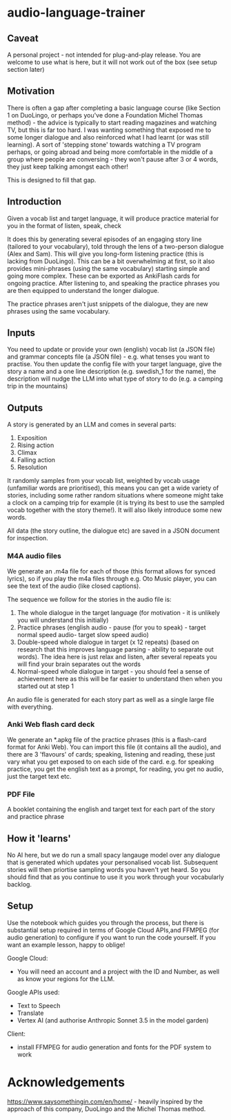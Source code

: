 # audio-language-trainer

## Caveat
A personal project - not intended for plug-and-play release. You are welcome to use what is here, but it will not work out of the box (see setup section later)

## Motivation
There is often a gap after completing a basic language course (like Section 1 on DuoLingo, or perhaps you've done a Foundation Michel Thomas method) - the advice is typically to start reading magazines and watching TV, but this is far too hard. I was wanting something that exposed me to some longer dialogue and also reinforced what I had learnt (or was still learning). A sort of 'stepping stone' towards watching a TV program perhaps, or going abroad and being more comfortable in the middle of a group where people are conversing - they won't pause after 3 or 4 words, they just keep talking amongst each other!

This is designed to fill that gap.

## Introduction

Given a vocab list and target language, it will produce practice material for you in the format of listen, speak, check

It does this by generating several episodes of an engaging story line (tailored to your vocabulary), told through the lens of a two-person dialogue (Alex and Sam).
This will give you long-form listening practice (this is lacking from DuoLingo). This can be a bit overwhelming at first, so it also provides mini-phrases (using the same vocabulary) starting simple and going more complex. These can be exported as AnkiFlash cards for ongoing practice. After listening to, and speaking the practice phrases you are then equipped to understand the longer dialogue.

The practice phrases aren't just snippets of the dialogue, they are new phrases using the same vocabulary.

## Inputs
You need to update or provide your own (english) vocab list (a JSON file) and grammar concepts file (a JSON file) - e.g. what tenses you want to practise. 
You then update the config file with your target language, give the story a name and a one line description (e.g. swedish_1 for the name),  the description will nudge the LLM into what type of story to do (e.g. a camping trip in the mountains)

## Outputs
A story is generated by an LLM and comes in several parts:
1. Exposition
2. Rising action
3. Climax
4. Falling action
5. Resolution

It randomly samples from your vocab list, weighted by vocab usage (unfamiliar words are prioritised), this means you can get a wide variety of stories, including some rather random situations where someone might take a clock on a camping trip for example (it is trying its best to use the sampled vocab together with the story theme!). It will also likely introduce some new words.

All data (the story outline, the dialogue etc) are saved in a JSON document for inspection.

### M4A audio files
We generate an .m4a file for each of those (this format allows for synced lyrics), so if you play the m4a files through e.g. Oto Music player, you can see the text of the audio (like closed captions).

The sequence we follow for the stories in the audio file is:
1. The whole dialogue in the target language (for motivation - it is unlikely you will understand this initially)
2. Practice phrases (english audio - pause (for you to speak) - target normal speed audio- target slow speed audio)
3. Double-speed whole dialogue in target (x 12 repeats) (based on research that this improves language parsing - ability to separate out words). The idea here is just relax and listen, after several repeats you will find your brain separates out the words
4. Normal-speed whole dialogue in target - you should feel a sense of achievement here as this will be far easier to understand then when you started out at step 1

An audio file is generated for each story part as well as a single large file with everything.

### Anki Web flash card deck
We generate an *.apkg file of the practice phrases (this is a flash-card format for Anki Web). You can import this file (it contains all the audio), and there are 3 'flavours' of cards; speaking, listening and reading, these just vary what you get exposed to on each side of the card. e.g. for speaking practice, you get the english text as a prompt, for reading, you get no audio, just the target text etc.

### PDF File
A booklet containing the english and target text for each part of the story and practice phrase

## How it 'learns'
No AI here, but we do run a small spacy langauge model over any dialogue that is generated which updates your personalised vocab list. Subsequent stories will then priortise sampling words you haven't yet heard. So you should find that as you continue to use it you work through your vocabularly backlog.

## Setup
Use the notebook which guides you through the process, but there is substantial setup required in terms of Google Cloud APIs,and FFMPEG (for audio generation) to configure if you want to run the code yourself. If you want an example lesson, happy to oblige!

Google Cloud:
* You will need an account and a project with the ID and Number, as well as know your regions for the LLM.

Google APIs used:
* Text to Speech
* Translate
* Vertex AI (and authorise Anthropic Sonnet 3.5 in the model garden)

Client:
* install FFMPEG for audio generation and fonts for the PDF system to work


# Acknowledgements
https://www.saysomethingin.com/en/home/ - heavily inspired by the approach of this company, DuoLingo and the Michel Thomas method.
